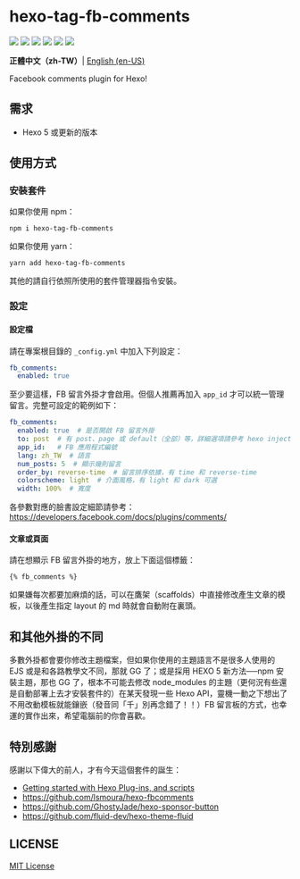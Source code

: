# hexo-tag-fb-comments

[![](https://img.shields.io/npm/v/hexo-tag-fb-comments?style=flat-square)](https://www.npmjs.com/package/hexo-tag-fb-comments)
[![](https://img.shields.io/github/v/release/hms5232/hexo-tag-fb-comments?color=9cffff&include_prereleases&sort=semver)](https://github.com/hms5232/hexo-tag-fb-comments/releases)
![](https://img.shields.io/npm/dt/hexo-tag-fb-comments)
![](https://img.shields.io/npm/dependency-version/hexo-tag-fb-comments/peer/hexo)
[![](https://img.shields.io/github/commits-since/hms5232/hexo-tag-fb-comments/latest?include_prereleases&sort=semver&style=social)](https://github.com/hms5232/hexo-tag-fb-comments)
![](https://img.shields.io/npm/l/hexo-tag-fb-comments?style=flat-square)

**正體中文（zh-TW）**| [English (en-US)](README_en-US.md)

Facebook comments plugin for Hexo!

## 需求
* Hexo 5 或更新的版本

## 使用方式
### 安裝套件
如果你使用 npm：
```
npm i hexo-tag-fb-comments
```
如果你使用 yarn：
```
yarn add hexo-tag-fb-comments
```
其他的請自行依照所使用的套件管理器指令安裝。

### 設定
#### 設定檔
請在專案根目錄的 `_config.yml` 中加入下列設定：
```yml
fb_comments:
  enabled: true
```
至少要這樣，FB 留言外掛才會啟用。但個人推薦再加入 `app_id` 才可以統一管理留言。完整可設定的範例如下：
```yml
fb_comments:
  enabled: true  # 是否開啟 FB 留言外掛
  to: post  # 有 post、page 或 default（全部）等，詳細選項請參考 hexo injector
  app_id:   # FB 應用程式編號
  lang: zh_TW  # 語言
  num_posts: 5  # 顯示幾則留言
  order_by: reverse-time  # 留言排序依據，有 time 和 reverse-time
  colorscheme: light  # 介面風格，有 light 和 dark 可選
  width: 100%  # 寬度
```

各參數對應的臉書設定細節請參考：https://developers.facebook.com/docs/plugins/comments/

#### 文章或頁面
請在想顯示 FB 留言外掛的地方，放上下面這個標籤：
```
{% fb_comments %}
```

如果嫌每次都要加麻煩的話，可以在鷹架（scaffolds）中直接修改產生文章的模板，以後產生指定 layout 的 md 時就會自動附在裏頭。

## 和其他外掛的不同
多數外掛都會要你修改主題檔案，但如果你使用的主題語言不是很多人使用的 EJS 或是和各路教學文不同，那就 GG 了；或是採用 HEXO 5 新方法──npm 安裝主題，那也 GG 了，根本不可能去修改 node_modules 的主題（更何況有些還是自動部署上去才安裝套件的）在某天發現一些 Hexo API，靈機一動之下想出了不用改動模板就能鑲嵌（發音同「千」別再念錯了！！）FB 留言板的方式，也幸運的實作出來，希望電腦前的你會喜歡。

## 特別感謝
感謝以下偉大的前人，才有今天這個套件的誕生：
* [Getting started with Hexo Plug-ins, and scripts](https://dustinpfister.github.io/2018/01/03/hexo-plugins/)
* https://github.com/lsmoura/hexo-fbcomments
* https://github.com/GhostyJade/hexo-sponsor-button
* https://github.com/fluid-dev/hexo-theme-fluid

## LICENSE
[MIT License](LICENSE)
